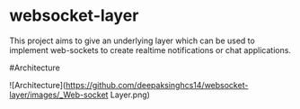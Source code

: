 # websocket-layer
This project aims to give an underlying layer which can be used to implement web-sockets to create realtime notifications or chat applications.

#Architecture

![Architecture](https://github.com/deepaksinghcs14/websocket-layer/images/_Web-socket Layer.png)
